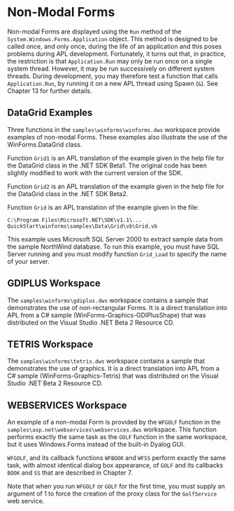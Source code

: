 <h1 class="heading"><span class="name">Non-Modal Forms</span></h1>

Non-modal Forms are displayed using the `Run` method of the `System.Windows.Forms.Application` object. This method is designed to be called once, and only once, during the life of an application and this poses problems during APL development. Fortunately, it turns out that, in practice, the restriction is that `Application.Run` may only be run once on a single system thread. However, it may be run successively on different system threads. During development, you may therefore test a function that calls `Application.Run`, by running it on a new APL thread using Spawn (`&`). See Chapter 13 for further details.

## DataGrid Examples

Three functions in the `samples\winforms\winforms.dws` workspace provide examples of non-modal Forms. These examples also illustrate the use of the WinForms.DataGrid class.

Function `Grid1` is an APL translation of the example given in the help file for the DataGrid class in the .NET SDK Beta1. The original code has been slightly modified to work with the current version of the SDK.

Function `Grid2` is an APL translation of the example given in the help file for the DataGrid class in the .NET SDK Beta2.

Function `Grid` is an APL translation of the example given in the file:
```apl
C:\Program Files\Microsoft.NET\SDK\v1.1\...
QuickStart\winforms\samples\Data\Grid\vb\Grid.vb
```

This example uses Microsoft SQL Server 2000 to extract sample data from the sample NorthWind database. To run this example, you must have SQL Server running and you must modify function `Grid_Load` to specify the name of your server.

## GDIPLUS Workspace

The `samples\winforms\gdiplus.dws` workspace contains a sample that demonstrates the use of non-rectangular Forms. It is a direct translation into APL from a C# sample (WinForms-Graphics-GDIPlusShape) that was distributed on the Visual Studio .NET Beta 2 Resource CD.

## TETRIS Workspace

The `samples\winforms\tetris.dws` workspace contains a sample that demonstrates the use of graphics. It is a direct translation into APL from a C# sample (WinForms-Graphics-Tetris) that was distributed on the Visual Studio .NET Beta 2 Resource CD.

## WEBSERVICES Workspace

An example of a non-modal Form is provided by the `WFGOLF` function in the `samples\asp.net\webservices\webservices.dws` workspace. This function performs exactly the same task as the `GOLF` function in the same workspace, but it uses Windows.Forms instead of the built-in Dyalog GUI.

`WFGOLF`, and its callback functions `WFBOOK` and `WFSS` perform exactly the same task, with almost identical dialog box appearance, of `GOLF` and its callbacks `BOOK` and `SS` that are described in Chapter 7.

Note that when you run `WFGOLF` or `GOLF` for the first time, you must supply an argument of 1 to force the creation of the proxy class for the `GolfService` web service.
